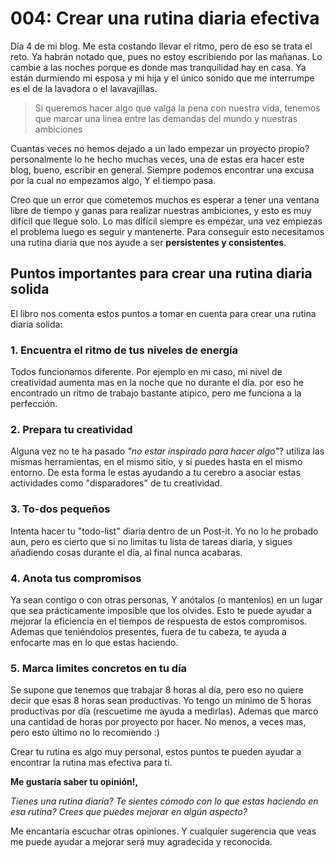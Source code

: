 # 004: Crear una rutina diaria efectiva

Día 4 de mi blog. Me esta costando llevar el ritmo, pero de eso se trata el reto. Ya habrán notado que, pues no estoy escribiendo por las mañanas. Lo cambie a las noches porque es donde mas tranquilidad hay en casa. Ya están durmiendo mi esposa y mi hija y el único sonido que me interrumpe es el de la lavadora o el lavavajillas.

> Si queremos hacer algo que valga la pena con nuestra vida, tenemos que marcar una linea entre las demandas del mundo y nuestras ambiciones

Cuantas veces no hemos dejado a un lado empezar un proyecto propio? personalmente lo he hecho muchas veces, una de estas era hacer este blog, bueno, escribir en general. Siempre podemos encontrar una excusa por la cual no empezamos algo, Y el tiempo pasa.

Creo que un error que cometemos muchos es esperar a tener una ventana libre de tiempo y ganas para realizar nuestras ambiciones, y esto es muy difícil que llegue solo. Lo mas difícil siempre es empezar, una vez empiezas el problema luego es seguir y mantenerte. Para conseguir esto necesitamos una rutina diaria que nos ayude a ser **persistentes y consistentes**.

## Puntos importantes para crear una rutina diaria solida

El libro nos comenta estos puntos a tomar en cuenta para crear una rutina diaria solida:


### 1. Encuentra el ritmo de tus niveles de energía

Todos funcionamos diferente. Por ejemplo en mi caso, mi nivel de creatividad aumenta mas en la noche que no durante el día. por eso he encontrado un ritmo de trabajo bastante atípico, pero me funciona a la perfección.


### 2. Prepara tu creatividad

Alguna vez no te ha pasado *"no estar inspirado para hacer algo"*? utiliza las mismas herramientas, en el mismo sitio, y si puedes hasta en el mismo entorno. De esta forma le estas ayudando a tu cerebro a asociar estas actividades como "disparadores" de tu creatividad.


### 3. To-dos pequeños

Intenta hacer tu "todo-list" diaria dentro de un Post-it. Yo no lo he probado aun, pero es cierto que si no limitas tu lista de tareas diaria, y sigues añadiendo cosas durante el día, al final nunca acabaras.


### 4. Anota tus compromisos

Ya sean contigo o con otras personas, Y anótalos (o mantenlos) en un lugar que sea prácticamente imposible que los olvides. Esto te puede ayudar a mejorar la eficiencia en el tiempos de respuesta de estos compromisos. Ademas que teniéndolos presentes, fuera de tu cabeza, te ayuda a enfocarte mas en lo que estas haciendo.

### 5. Marca limites concretos en tu día

Se supone que tenemos que trabajar 8 horas al día, pero eso no quiere decir que esas 8 horas sean productivas. Yo tengo un mínimo de 5 horas productivas por día (rescuetime me ayuda a medirlas). Ademas que marco una cantidad de horas por proyecto por hacer. No menos, a veces mas, pero esto último no lo recomiendo :)


Crear tu rutina es algo muy personal, estos puntos te pueden ayudar a encontrar la rutina mas efectiva para ti.

**Me gustaría saber tu opinión!,**

*Tienes una rutina diaria? Te sientes cómodo con lo que estas haciendo en esa rutina? Crees que puedes mejorar en algún aspecto?*

Me encantaría escuchar otras opiniones. Y cualquier sugerencia que veas me puede ayudar a mejorar será muy agradecida y reconocida.


